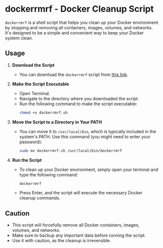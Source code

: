 # dockerrmrf - Docker Cleanup Script

`dockerrmrf` is a shell script that helps you clean up your Docker environment by stopping and removing all containers, images, volumes, and networks. It's designed to be a simple and convenient way to keep your Docker system clean.

## Usage

1. **Download the Script**
   - You can download the `dockerrmrf` script from [this link](https://github.com/jkc-be/utils/blob/main/docker/docker-rm-rf/dockerrmrf.sh).

2. **Make the Script Executable**
   - Open Terminal.
   - Navigate to the directory where you downloaded the script.
   - Run the following command to make the script executable:
     ```bash
     chmod +x dockerrmrf.sh
     ```

3. **Move the Script to a Directory in Your PATH**
   - You can move it to `/usr/local/bin`, which is typically included in the system's PATH. Use this command (you might need to enter your password):
     ```bash
     sudo mv dockerrmrf.sh /usr/local/bin/dockerrmrf
     ```

4. **Run the Script**
   - To clean up your Docker environment, simply open your terminal and type the following command:
     ```bash
     dockerrmrf
     ```
   - Press Enter, and the script will execute the necessary Docker cleanup commands.

## Caution

- This script will forcefully remove all Docker containers, images, volumes, and networks.
- Make sure to backup any important data before running the script.
- Use it with caution, as the cleanup is irreversible.
